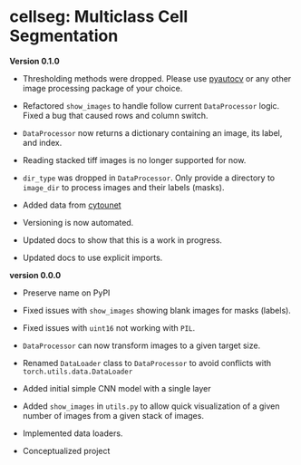 # cellseg: Multiclass Cell Segmentation


**Version 0.1.0**

* Thresholding methods were dropped. Please use [pyautocv](https://github.com/Nelson-Gon/pyautocv) or any other image 
processing package of your choice. 

* Refactored `show_images` to handle follow current `DataProcessor` logic. Fixed a bug that caused rows and column
switch. 

* `DataProcessor` now returns a dictionary containing an image, its label, and index.  

* Reading stacked tiff images is no longer supported for now.

* `dir_type` was dropped in `DataProcessor`. Only provide a directory to `image_dir` to process
   images and their labels (masks). 

* Added data from [cytounet](https://github.com/Nelson-Gon/cytounet)

* Versioning is now automated. 

* Updated docs to show that this is a work in progress.

* Updated docs to use explicit imports. 

**version 0.0.0**

* Preserve name on PyPI

* Fixed issues with `show_images` showing blank images for masks (labels). 

* Fixed issues with `uint16` not working with `PIL`.

* `DataProcessor` can now transform images to a given target size. 

* Renamed `DataLoader` class to `DataProcessor` to avoid conflicts with `torch.utils.data.DataLoader`

* Added initial simple CNN model with a single layer

* Added `show_images` in `utils.py` to allow quick visualization of a given number of images from a given stack of
images. 

* Implemented data loaders. 

* Conceptualized project 